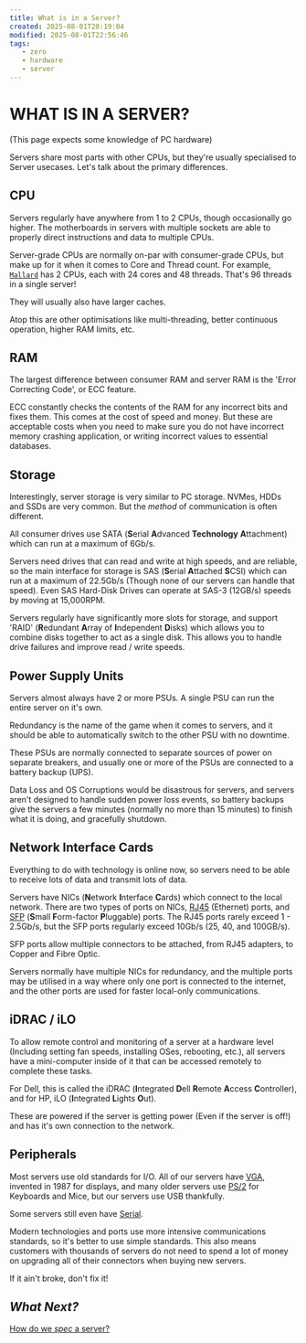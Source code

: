 ```yaml
---
title: What is in a Server?
created: 2025-08-01T20:19:04
modified: 2025-08-01T22:56:46
tags:
   - zero
   - hardware
   - server
---
```


# **WHAT IS IN A SERVER?**

(This page expects some knowledge of PC hardware)

Servers share most parts with other CPUs, but they're usually specialised to Server usecases. Let's talk about the primary differences.

## CPU

Servers regularly have anywhere from 1 to 2 CPUs, though occasionally go higher. The motherboards in servers with multiple sockets are able to properly direct instructions and data to multiple CPUs.

Server-grade CPUs are normally on-par with consumer-grade CPUs, but make up for it when it comes to Core and Thread count. For example, [`Mallard`](servers/mallard.md) has 2 CPUs, each with 24 cores and 48 threads. That's 96 threads in a single server!

They will usually also have larger caches.

Atop this are other optimisations like multi-threading, better continuous operation, higher RAM limits, etc.

## RAM

The largest difference between consumer RAM and server RAM is the 'Error Correcting Code', or ECC feature.

ECC constantly checks the contents of the RAM for any incorrect bits and fixes them. This comes at the cost of speed and money. But these are acceptable costs when you need to make sure you do not have incorrect memory crashing application, or writing incorrect values to essential databases.

## Storage

Interestingly, server storage is very similar to PC storage. NVMes, HDDs and SSDs are very common. But the *method* of communication is often different.

All consumer drives use SATA (**S**erial **A**dvanced **Technology** **A**ttachment) which can run at a maximum of 6Gb/s.

Servers need drives that can read and write at high speeds, and are reliable, so the main interface for storage is SAS (**S**erial **A**ttached **S**CSI) which can run at a maximum of 22.5Gb/s (Though none of our servers can handle that speed). Even SAS Hard-Disk Drives can operate at SAS-3 (12GB/s) speeds by moving at 15,000RPM.

Servers regularly have significantly more slots for storage, and support 'RAID' (**R**edundant **A**rray of **I**ndependent **D**isks) which allows you to combine disks together to act as a single disk. This allows you to handle drive failures and improve read / write speeds.

## Power Supply Units

Servers almost always have 2 or more PSUs. A single PSU can run the entire server on it's own.

Redundancy is the name of the game when it comes to servers, and it should be able to automatically switch to the other PSU with no downtime.

These PSUs are normally connected to separate sources of power on separate breakers, and usually one or more of the PSUs are connected to a battery backup (UPS).

Data Loss and OS Corruptions would be disastrous for servers, and servers aren't designed to handle sudden power loss events, so battery backups give the servers a few minutes (normally no more than 15 minutes) to finish what it is doing, and gracefully shutdown.

## Network Interface Cards

Everything to do with technology is online now, so servers need to be able to receive lots of data and transmit lots of data.

Servers have NICs (**N**etwork **I**nterface **C**ards) which connect to the local network. There are two types of ports on NICs, [RJ45](https://cdn.taoglas.com/wp-content/uploads/2024/07/what-is-rj45.jpg) (Ethernet) ports, and [SFP](https://www.optcore.net/wp-content/uploads/Acatel-Lucent-SFP-port-700px.jpg) (**S**mall **F**orm-factor **P**luggable) ports. The RJ45 ports rarely exceed 1 - 2.5Gb/s, but the SFP ports regularly exceed 10Gb/s (25, 40, and 100GB/s).

SFP ports allow multiple connectors to be attached, from RJ45 adapters, to Copper and Fibre Optic.

Servers normally have multiple NICs for redundancy, and the multiple ports may be utilised in a way where only one port is connected to the internet, and the other ports are used for faster local-only communications.

## iDRAC / iLO

To allow remote control and monitoring of a server at a hardware level (Including setting fan speeds, installing OSes, rebooting, etc.), all servers have a mini-computer inside of it that can be accessed remotely to complete these tasks.

For Dell, this is called the iDRAC (**I**ntegrated **D**ell **R**emote **A**ccess **C**ontroller), and for HP, iLO (**I**ntegrated **L**ights **O**ut).

These are powered if the server is getting power (Even if the server is off!) and has it's own connection to the network.

## Peripherals

Most servers use old standards for I/O. All of our servers have [VGA](https://upload.wikimedia.org/wikipedia/commons/8/81/Vga-cable.jpg), invented in 1987 for displays, and many older servers use [PS/2](https://upload.wikimedia.org/wikipedia/commons/thumb/5/54/PS2_keyboard_and_mouse_jacks.jpg/330px-PS2_keyboard_and_mouse_jacks.jpg) for Keyboards and Mice, but our servers use USB thankfully.

Some servers still even have [Serial](https://res.cloudinary.com/rsc/image/upload/b_rgb:FFFFFF,c_pad,dpr_2.625,f_auto,h_214,q_auto,w_380/c_pad,h_214,w_380/Y2369145-01?pgw=1).

Modern technologies and ports use more intensive communications standards, so it's better to use simple standards. This also means customers with thousands of servers do not need to spend a lot of money on upgrading all of their connectors when buying new servers.

If it ain't broke, don't fix it!

## *What Next?*

[How do we *spec* a server?](./server-specs.md)
